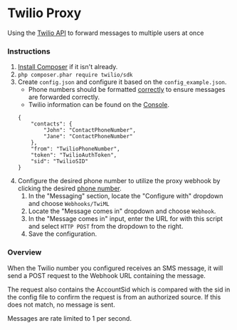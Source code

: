 # Twilio Proxy
Using the [Twilio API](https://www.twilio.com/docs/api/rest/sending-messages)
to forward messages to multiple users at once

### Instructions
1. [Install Composer](https://getcomposer.org/download/) if it isn't already.
2. `php composer.phar require twilio/sdk`
3. Create `config.json` and configure it based on the `config_example.json`.
    - Phone numbers should be formatted [correctly](https://www.twilio.com/docs/api/rest/sending-messages#post-parameters) to ensure
    messages are forwarded correctly.
    - Twilio information can be found on the [Console](https://www.twilio.com/console).
    ```
    {
        "contacts": {
            "John": "ContactPhoneNumber",
            "Jane": "ContactPhoneNumber"
        },
        "from": "TwilioPhoneNumber",
        "token": "TwilioAuthToken",
        "sid": "TwilioSID"
    }
    ```
4. Configure the desired phone number to utilize the proxy webhook by clicking
the desired [phone number](https://www.twilio.com/console/phone-numbers/incoming).
    1. In the "Messaging" section, locate the "Configure with" dropdown and choose `Webhooks/TwiML`
    2. Locate the "Message comes in" dropdown and choose `Webhook`.
    3. In the "Message comes in" input, enter the URL for with this script
    and select `HTTP POST` from the dropdown to the right.
    4. Save the configuration.

### Overview
When the Twilio number you configured receives an SMS message, it will send
a POST request to the Webhook URL containing the message.

The request also contains the AccountSid which is compared with the sid in the
config file to confirm the request is from an authorized source. If this does
not match, no message is sent.

Messages are rate limited to 1 per second.